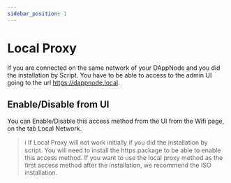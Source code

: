 ```yaml
---
sidebar_position: 1
---
```


# Local Proxy

If you are connected on the same network of your DAppNode and you did the installation by Script. You have to be able to access to the admin UI going to the url https://dappnode.local.

## Enable/Disable from UI

You can Enable/Disable this access method from the UI from the Wifi page, on the tab Local Network.

> :information_source: If Local Proxy will not work initially if you did the installation by script. You will need to install the https package to be able to enable this access method. If you want to use the local proxy method as the first access method after the installation, we recommend the ISO installation.
